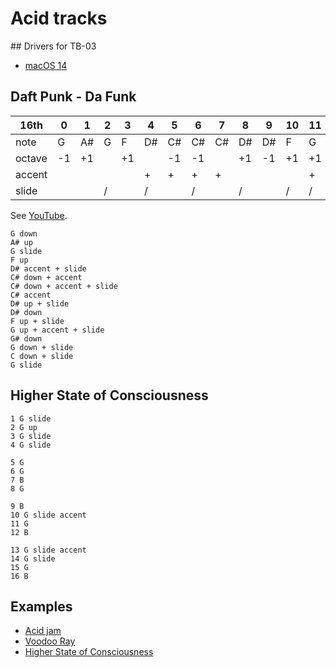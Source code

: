 # Acid tracks

## Drivers for TB-03

- [macOS 14](https://www.roland.com/global/support/by_product/tb-03/updates_drivers/1d6b70a7-bfc5-42f5-8cd3-787102b7a639/)


## Daft Punk - Da Funk

| 16th | 0 | 1 | 2 | 3 | 4 | 5 | 6 | 7 | 8 | 9 | 10 | 11 | 12 | 13 | 14 | 15 |
|-|-|-|-|-|-|-|-|-|-|-|-|-|-|-|-|-|
| note   | G  | A# | G | F | D# | C# | C# | C# | D# | D# | F  | G  | G# | G  | C  | G  |
| octave | -1 | +1 |   | +1 |   | -1 | -1 |   | +1 | -1  | +1 | +1 | -1 | -1 | -1 |    |
| accent |   |     |   |    | + |  + |  + | + |    |     |    | +  |    |    |    |    |
| slide  |   |     | / |    | / |    |  / |   | /  |     | /  | /  |    | /  | /  |    |

See [YouTube](https://www.youtube.com/watch?v=W1cpim5EAqI).

```text
G down
A# up
G slide
F up
D# accent + slide
C# down + accent
C# down + accent + slide
C# accent
D# up + slide
D# down
F up + slide
G up + accent + slide
G# down
G down + slide
C down + slide
G slide
```

## Higher State of Consciousness

```text
1 G slide
2 G up
3 G slide
4 G slide

5 G
6 G
7 B
8 G

9 B
10 G slide accent
11 G
12 B

13 G slide accent
14 G slide
15 G
16 B
```

## Examples

- [Acid jam](https://www.youtube.com/watch?v=QbEfx4e4czs)
- [Voodoo Ray](https://www.youtube.com/watch?v=ehTvbQvtTZ4)
- [Higher State of Consciousness](https://www.youtube.com/watch?v=xTbn2Xu2YEU)
